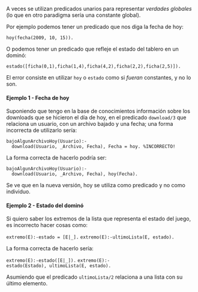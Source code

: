 A veces se utilizan predicados unarios para representar *verdades globales* (lo que en otro paradigma sería una constante global).

Por ejemplo podemos tener un predicado que nos diga la fecha de hoy:

`hoy(fecha(2009, 10, 15)).`

O podemos tener un predicado que refleje el estado del tablero en un dominó:

`estado([ficha(0,1),ficha(1,4),ficha(4,2),ficha(2,2),ficha(2,5)]).`

El error consiste en utilizar `hoy` o `estado` como si *fueran* constantes, y no lo son.

#### Ejemplo 1 - Fecha de hoy

Suponiendo que tengo en la base de conocimientos información sobre los downloads que se hicieron el día de hoy, en el predicado `download/3` que relaciona un usuario, con un archivo bajado y una fecha; una forma incorrecta de utilizarlo sería:

`bajoAlgunArchivoHoy(Usuario):-`
`  download(Usuario, _Archivo, Fecha), Fecha = hoy. %INCORRECTO!`

La forma correcta de hacerlo podría ser:

`bajoAlgunArchivoHoy(Usuario):-`
`  download(Usuario, _Archivo, Fecha), hoy(Fecha). `

Se ve que en la nueva versión, hoy se utiliza como predicado y no como individuo.

#### Ejemplo 2 - Estado del dominó

Si quiero saber los extremos de la lista que representa el estado del juego, es incorrecto hacer cosas como:

`extremo(E):-estado = [E|_].`
`extremo(E):-ultimoLista(E, estado).`

La forma correcta de hacerlo sería:

`extremo(E):-estado([E|_]).`
`extremo(E):-estado(Estado), ultimoLista(E, estado).`

Asumiendo que el predicado `ultimoLista/2` relaciona a una lista con su último elemento.
